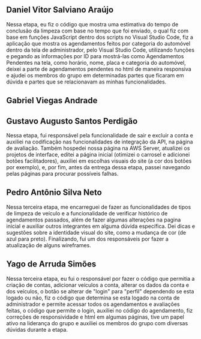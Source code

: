 ## Daniel Vitor Salviano Araújo
Nessa etapa, eu fiz o código que mostra uma estimativa do tempo de conclusão da limpeza com base no tempo que foi enviado, o qual fiz com base em funções JavaScript dentro dos scripts no Visual Studio Code, fiz a aplicação que mostra os agendamentos feitos por categoria do automóvel dentro da tela de administrador, pelo Visual Studio Code, utilizando funções e pegando as informações por ID para mostrá-las como Agendamentos Pendentes na tela, como horário, nome, placa e categoria do automóvel, deixei a parte de agendamentos pendentes no html de maneira responsiva e ajudei os membros do grupo em determinadas partes que ficaram em dúvida e partes que se relacionavam as minhas funcionalidades.

## Gabriel Viegas Andrade

## Gustavo Augusto Santos Perdigão
Nessa etapa, fui responsável pela funcionalidade de sair e excluir a conta e auxiliei na codificação nas funcionalidades de integração da API, na página de avaliação. Também hospedei nossa página na AWS Server, atualizei os projetos de interface, editei a página inicial (otimizei o carrosel e adicionei botões facilitadores), auxiliei em escolhas visuais do site (a cor dos botões por exemplo), e, por fim, antes da entrega dessa etapa, passei navegando pelas páginas para procurar possíveis falhas.

## Pedro Antônio Silva Neto
Nessa terceira etapa, me encarreguei de fazer as funcionalidades de tipos de limpeza de veículo e a funcionalidade de verificar histórico de agendamentos passados, além de fazer algumas alterações na pagina inicial e auxiliar outros integrantes em alguma dúvida específica. Dei dicas e sugestões sobre a identidade visual do site, como a mudança de cor (de azul para preto). Finalizando, fui um dos responsáveis por fazer a atualização de alguns wireframes.
## Yago de Arruda Simões
Nessa terceira etapa, eu fui o responsável por fazer o código que permitia a criação de contas, adicionar veículos a conta, alterar os dados da conta e dos veículos, o botão se alterar de "login" para "perfil" dependendo se esta logado ou não, fiz o código que determina se esta logado na conta de administrador e permite acessar todos os agendamentos e avaliações feitas, o código que permite o login, auxiliei no código do agendamento, fiz correções de responsividade e html em algumas páginas, tive um papel ativo na liderança do grupo e auxiliei os membros do grupo com diversas dúvidas durante a etapa. 
